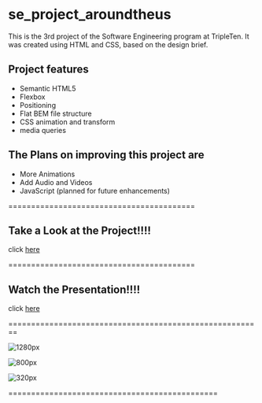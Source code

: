 # se_project_aroundtheus

This is the 3rd project of the Software Engineering program at TripleTen. It was created using HTML and CSS, based on the design brief.

## Project features

- Semantic HTML5
- Flexbox
- Positioning
- Flat BEM file structure
- CSS animation and transform
- media queries

## The Plans on improving this project are

- More Animations
- Add Audio and Videos
- JavaScript (planned for future enhancements)

=========================================
## Take a Look at the Project!!!!

click [here](https://FHobbs8030.github.io/se_project_aroundtheus/)

=========================================


## Watch the Presentation!!!!

click [here](https://github.com/user-attachments/assets/5cfacafb-053e-448f-a66e-2a506c7a0679)

========================================================


![1280px](https://github.com/user-attachments/assets/0ba21fc6-f4e6-43d0-9dd4-2e2cd889f56f)


![800px](https://github.com/user-attachments/assets/36696942-99dc-4fc1-96cb-fc53c40de836)


![320px](https://github.com/FHobbs8030/se_project_aroundtheus/assets/63701522/8fb14860-bfbf-4ae8-92b8-7eedb6f5e40a)

==============================================
